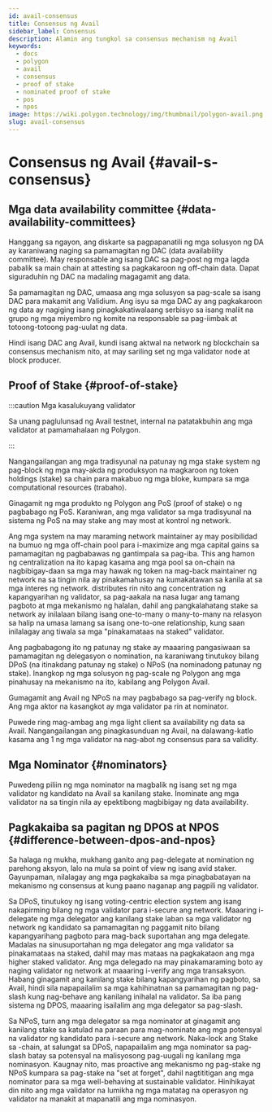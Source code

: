 ```yaml
---
id: avail-consensus
title: Consensus ng Avail
sidebar_label: Consensus
description: Alamin ang tungkol sa consensus mechanism ng Avail
keywords:
  - docs
  - polygon
  - avail
  - consensus
  - proof of stake
  - nominated proof of stake
  - pos
  - npos
image: https://wiki.polygon.technology/img/thumbnail/polygon-avail.png
slug: avail-consensus
---
```


# Consensus ng Avail {#avail-s-consensus}

## Mga data availability committee {#data-availability-committees}

Hanggang sa ngayon, ang diskarte sa pagpapanatili ng mga solusyon ng DA ay karaniwang naging sa pamamagitan ng DAC (data availability committee). May responsable ang isang DAC sa pag-post ng mga lagda pabalik sa main chain at attesting sa pagkakaroon ng off-chain data. Dapat siguraduhin ng DAC na madaling magagamit ang data.

Sa pamamagitan ng DAC, umaasa ang mga solusyon sa pag-scale sa isang DAC para makamit ang Validium. Ang isyu sa mga DAC ay ang pagkakaroon ng data ay nagiging isang pinagkakatiwalaang serbisyo sa isang maliit na grupo ng mga miyembro ng komite na responsable sa pag-iimbak at totoong-totoong pag-uulat ng data.

Hindi isang DAC ang Avail, kundi isang aktwal na network ng blockchain sa consensus mechanism nito, at may sariling set ng mga validator node at block producer.

## Proof of Stake {#proof-of-stake}

:::caution Mga kasalukuyang validator

Sa unang paglulunsad ng Avail testnet, internal na patatakbuhin ang mga validator at pamamahalaan ng Polygon.

:::

Nangangailangan ang mga tradisyunal na patunay ng mga stake system ng pag-block ng mga may-akda ng produksyon na magkaroon ng token holdings (stake) sa chain para makabuo ng mga bloke, kumpara sa mga computational resources (trabaho).

Ginagamit ng mga produkto ng Polygon ang PoS (proof of stake) o ng pagbabago ng PoS. Karaniwan, ang mga validator sa mga tradisyunal na sistema ng PoS na may stake ang may most at kontrol ng network.

Ang mga system na may maraming network maintainer ay may posibilidad na bumuo ng mga off-chain pool para i-maximize ang mga capital gains sa pamamagitan ng pagbabawas ng gantimpala sa pag-iba. This ang hamon ng centralization na ito kapag kasama ang mga pool sa on-chain na nagbibigay-daan sa mga may hawak ng token na mag-back maintainer ng network na sa tingin nila ay pinakamahusay na kumakatawan sa kanila at sa mga interes ng network. distributes rin nito ang concentration ng kapangyarihan ng validator, sa pag-aakala na nasa lugar ang tamang pagboto at mga mekanismo ng halalan, dahil ang pangkalahatang stake sa network ay inilalaan bilang isang one-to-many o many-to-many na relasyon sa halip na umasa lamang sa isang one-to-one relationship, kung saan inilalagay ang tiwala sa mga "pinakamataas na staked" validator.

Ang pagbabagong ito ng patunay ng stake ay maaaring pangasiwaan sa pamamagitan ng delegasyon o nomination, na karaniwang tinutukoy bilang DPoS (na itinakdang patunay ng stake) o NPoS (na nominadong patunay ng stake). Inangkop ng mga solusyon ng pag-scale ng Polygon ang mga pinahusay na mekanismo na ito, kabilang ang Polygon Avail.

Gumagamit ang Avail ng NPoS na may pagbabago sa pag-verify ng block. Ang mga aktor na kasangkot ay mga validator pa rin at nominator.

Puwede ring mag-ambag ang mga light client sa availability ng data sa Avail. Nangangailangan ang pinagkasunduan ng Avail, na dalawang-katlo kasama ang 1 ng mga validator na nag-abot ng consensus para sa validity.

## Mga Nominator {#nominators}

Puwedeng piliin ng mga nominator na magbalik ng isang set ng mga validator ng kandidato na Avail sa kanilang stake. Inominate ang mga validator na sa tingin nila ay epektibong magbibigay ng data availability.

## Pagkakaiba sa pagitan ng DPOS at NPOS {#difference-between-dpos-and-npos}

Sa halaga ng mukha, mukhang ganito ang pag-delegate at nomination ng parehong aksyon, lalo na mula sa point of view ng isang avid staker. Gayunpaman, nilalagay ang mga pagkakaiba sa mga pinagbabatayan na mekanismo ng consensus at kung paano naganap ang pagpili ng validator.

Sa DPoS, tinutukoy ng isang voting-centric election system ang isang nakapirming bilang ng mga validator para i-secure ang network. Maaaring i-delegate ng mga delegator ang kanilang stake laban sa mga validator ng network ng kandidato sa pamamagitan ng paggamit nito bilang kapangyarihang pagboto para mag-back suportahan ang mga delegate. Madalas na sinusuportahan ng mga delegator ang mga validator sa pinakamataas na staked, dahil may mas mataas na pagkakataon ang mga higher staked validator. Ang mga delegado na may pinakamaraming boto ay naging validator ng network at maaaring i-verify ang mga transaksyon. Habang ginagamit ang kanilang stake bilang kapangyarihan ng pagboto, sa Avail, hindi sila napapailalim sa mga kahihinatnan sa pamamagitan ng pag-slash kung nag-behave ang kanilang inihalal na validator. Sa iba pang sistema ng DPOS, maaaring isailalim ang mga delegator sa pag-slash.

Sa NPoS, turn ang mga delegator sa mga nominator at ginagamit ang kanilang stake sa katulad na paraan para mag-nominate ang mga potensyal na validator ng kandidato para i-secure ang network. Naka-lock ang Stake sa -chain, at salungat sa DPoS, napapailalim ang mga nominator sa pag-slash batay sa potensyal na malisyosong pag-uugali ng kanilang mga nominasyon. Kaugnay nito, mas proactive ang mekanismo ng pag-stake ng NPoS kumpara sa pag-stake na "set at forget", dahil nagtititigan ang mga nominator para sa mga well-behaving at sustainable validator. Hinihikayat din nito ang mga validator na lumikha ng mga matatag na operasyon ng validator na manakit at mapanatili ang mga nominasyon.
